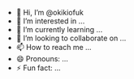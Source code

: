 - 👋 Hi, I’m @okikiofuk
- 👀 I’m interested in ...
- 🌱 I’m currently learning ...
- 💞️ I’m looking to collaborate on ...
- 📫 How to reach me ...
- 😄 Pronouns: ...
- ⚡ Fun fact: ...

<!---
Okikiofuk/Okikiofuk is a ✨ special ✨ repository because its `README.md` (this file) appears on your GitHub profile.
You can click the Preview link to take a look at your changes.
--->
